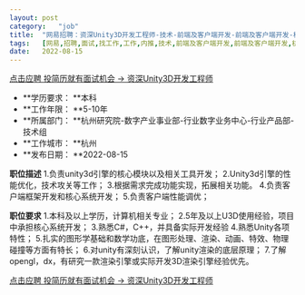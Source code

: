 ```yaml
---
layout:	post
category:	"job"
title:	"网易招聘：资深Unity3D开发工程师-技术-前端及客户端开发-前端及客户端开发-杭州本科5-10年"
tags:	[网易,招聘,面试,找工作,工作,内推,技术,前端及客户端开发,前端及客户端开发,杭州,本科,5-10年]
date:	2022-08-15
---
```


[点击应聘 投简历就有面试机会 -> 资深Unity3D开发工程师](http://mobile.bole.netease.com/bole/boleDetail?id=39506&employeeId=346f03c3cda5f04c&key=all)



- **学历要求： **本科
- **工作年限： **5-10年
- **所属部门： **杭州研究院-数字产业事业部-行业数字业务中心-行业产品部-技术组
- **工作城市： **杭州
- **发布日期： **2022-08-15



**职位描述**
1.负责unity3d引擎的核心模块以及相关工具开发；
2.Unity3d引擎的性能优化，技术攻关等工作；
3.根据需求完成功能实现，拓展相关功能。
4.负责客户端框架开发和核心系统开发；
5.负责客户端性能调优；



**职位要求**
1.本科及以上学历，计算机相关专业；
2.5年及以上U3D使用经验，项目中承担核心系统开发；
3.熟悉C#，C++，并具备实际开发经验
4.熟悉Unity各项特性；
5.扎实的图形学基础和数学功底，在图形处理、渲染、动画、特效、物理碰撞等方面有特长；
6.对unity有深刻认识，了解unity渲染的底层原理；
7.了解opengl，dx，有研究一款渲染引擎或实际开发3D渲染引擎经验优先。



[点击应聘 投简历就有面试机会 -> 资深Unity3D开发工程师](http://mobile.bole.netease.com/bole/boleDetail?id=39506&employeeId=346f03c3cda5f04c&key=all)